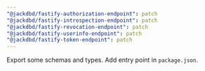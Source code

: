 ```yaml
---
"@jackdbd/fastify-authorization-endpoint": patch
"@jackdbd/fastify-introspection-endpoint": patch
"@jackdbd/fastify-revocation-endpoint": patch
"@jackdbd/fastify-userinfo-endpoint": patch
"@jackdbd/fastify-token-endpoint": patch
---
```


Export some schemas and types. Add entry point in `package.json`.
